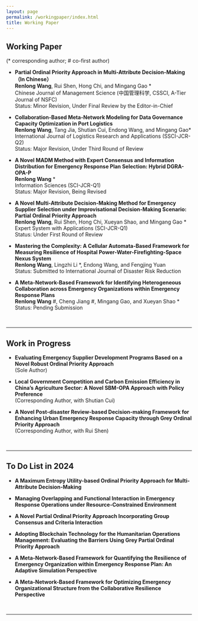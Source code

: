 ```yaml
---
layout: page
permalink: /workingpaper/index.html
title: Working Paper
---
```




## Working Paper
(* corresponding author; # co-first author)
<br>

- **Partial Ordinal Priority Approach in Multi-Attribute Decision-Making （In Chinese）** <br>**Renlong Wang**, Rui Shen, Hong Chi, and Mingang Gao *<br>Chinese Journal of Management Science (中国管理科学, CSSCI, A-Tier Journal of NSFC) <br>Status: Minor Revision, Under Final Review by the Editor-in-Chief

- **Collaboration-Based Meta-Network Modeling for Data Governance Capacity Optimization in Port Logistics** <br>**Renlong Wang**, Tang Jia, Shutian Cui, Endong Wang, and Mingang Gao*<br> International Journal of Logistics Research and Applications (SSCI-JCR-Q2) <br>Status: Major Revision, Under Third Round of Review

- **A Novel MADM Method with Expert Consensus and Information Distribution for Emergency Response Plan Selection: Hybrid DGRA-OPA-P** <br>**Renlong Wang** * <br> Information Sciences (SCI-JCR-Q1) <br>Status: Major Revision, Being Revised 

- **A Novel Multi-Attribute Decision-Making Method for Emergency Supplier Selection under Improvisational Decision-Making Scenario: Partial Ordinal Priority Approach** <br>**Renlong Wang**, Rui Shen, Hong Chi, Xueyan Shao, and Mingang Gao *<br>Expert System with Applications (SCI-JCR-Q1) <br>Status: Under First Round of Review

- **Mastering the Complexity: A Cellular Automata-Based Framework for Measuring Resilience of Hospital Power-Water-Firefighting-Space Nexus System** <br>**Renlong Wang**, Lingzhi Li *, Endong Wang, and Fengjing Yuan <br>Status: Submitted to International Journal of Disaster Risk Reduction

- **A Meta-Network-Based Framework for Identifying Heterogeneous Collaboration across Emergency Organizations within Emergency Response Plans** <br>**Renlong Wang** #, Cheng Jiang #, Mingang Gao, and Xueyan Shao * <br>Status: Pending Submission

  <br>

---

## Work in Progress
- **Evaluating Emergency Supplier Development Programs Based on a Novel Robust Ordinal Priority Approach** <br> (Sole Author)

- **Local Government Competition and Carbon Emission Efficiency in China’s Agriculture Sector: A Novel SBM-OPA Approach with Policy Preference** <br> (Corresponding Author, with Shutian Cui)

- **A Novel Post-disaster Review-based Decision-making Framework for Enhancing Urban Emergency Response Capacity through Grey Ordinal Priority Approach** <br> (Corresponding Author, with Rui Shen)

  <br>

---

## To Do List in 2024

- **A Maximum Entropy Utility-based Ordinal Priority Approach for Multi-Attribute Decision-Making**<br>

- **Managing Overlapping and Functional Interaction in Emergency Response Operations under Resource-Constrained Environment**<br>

- **A Novel Partial Ordinal Priority Approach Incorporating Group Consensus and Criteria Interaction** <br>

- **Adopting Blockchain Technology for the Humanitarian Operations Management: Evaluating the Barriers Using Grey Partial Ordinal Priority Approach** <br>

- **A Meta-Network-Based Framework for Quantifying the Resilience of Emergency Organization within Emergency Response Plan: An Adaptive Simulation Perspective** <br>

- **A Meta-Network-Based Framework for Optimizing Emergency Organizational Structure from the Collaborative Resilience Perspective** <br>

  <br>

---
